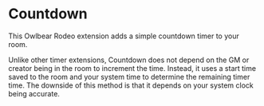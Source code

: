 # Countdown

This Owlbear Rodeo extension adds a simple countdown timer to your room. 

Unlike other timer extensions, Countdown does not depend on the GM or creator being in the room to increment the time. Instead, it uses a start time saved to the room and your system time to determine the remaining timer time. The downside of this method is that it depends on your system clock being accurate.
